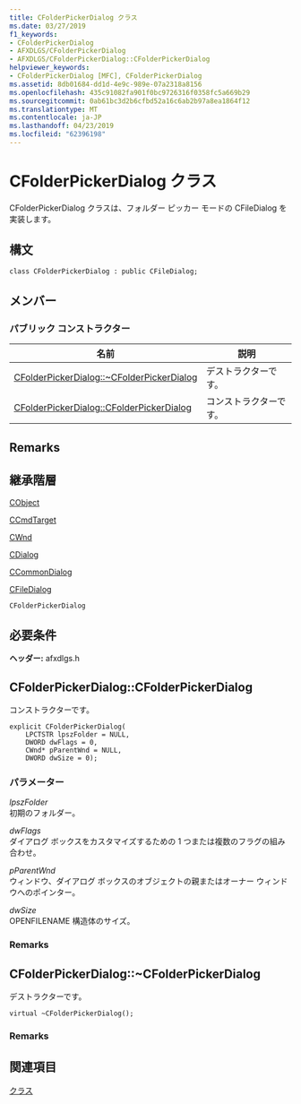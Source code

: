 ```yaml
---
title: CFolderPickerDialog クラス
ms.date: 03/27/2019
f1_keywords:
- CFolderPickerDialog
- AFXDLGS/CFolderPickerDialog
- AFXDLGS/CFolderPickerDialog::CFolderPickerDialog
helpviewer_keywords:
- CFolderPickerDialog [MFC], CFolderPickerDialog
ms.assetid: 8db01684-dd1d-4e9c-989e-07a2318a8156
ms.openlocfilehash: 435c91082fa901f0bc9726316f0358fc5a669b29
ms.sourcegitcommit: 0ab61bc3d2b6cfbd52a16c6ab2b97a8ea1864f12
ms.translationtype: MT
ms.contentlocale: ja-JP
ms.lasthandoff: 04/23/2019
ms.locfileid: "62396198"
---
```

# <a name="cfolderpickerdialog-class"></a>CFolderPickerDialog クラス

CFolderPickerDialog クラスは、フォルダー ピッカー モードの CFileDialog を実装します。

## <a name="syntax"></a>構文

```
class CFolderPickerDialog : public CFileDialog;
```

## <a name="members"></a>メンバー

### <a name="public-constructors"></a>パブリック コンストラクター

|名前|説明|
|----------|-----------------|
|[CFolderPickerDialog::~CFolderPickerDialog](#_dtorcfolderpickerdialog)|デストラクターです。|
|[CFolderPickerDialog::CFolderPickerDialog](#cfolderpickerdialog)|コンストラクターです。|

## <a name="remarks"></a>Remarks

## <a name="inheritance-hierarchy"></a>継承階層

[CObject](../../mfc/reference/cobject-class.md)

[CCmdTarget](../../mfc/reference/ccmdtarget-class.md)

[CWnd](../../mfc/reference/cwnd-class.md)

[CDialog](../../mfc/reference/cdialog-class.md)

[CCommonDialog](../../mfc/reference/ccommondialog-class.md)

[CFileDialog](../../mfc/reference/cfiledialog-class.md)

`CFolderPickerDialog`

## <a name="requirements"></a>必要条件

**ヘッダー:** afxdlgs.h

##  <a name="cfolderpickerdialog"></a>  CFolderPickerDialog::CFolderPickerDialog

コンストラクターです。

```
explicit CFolderPickerDialog(
    LPCTSTR lpszFolder = NULL,
    DWORD dwFlags = 0,
    CWnd* pParentWnd = NULL,
    DWORD dwSize = 0);
```

### <a name="parameters"></a>パラメーター

*lpszFolder*<br/>
初期のフォルダー。

*dwFlags*<br/>
ダイアログ ボックスをカスタマイズするための 1 つまたは複数のフラグの組み合わせ。

*pParentWnd*<br/>
ウィンドウ、ダイアログ ボックスのオブジェクトの親またはオーナー ウィンドウへのポインター。

*dwSize*<br/>
OPENFILENAME 構造体のサイズ。

### <a name="remarks"></a>Remarks

##  <a name="_dtorcfolderpickerdialog"></a>  CFolderPickerDialog::~CFolderPickerDialog

デストラクターです。

```
virtual ~CFolderPickerDialog();
```

### <a name="remarks"></a>Remarks

## <a name="see-also"></a>関連項目

[クラス](../../mfc/reference/mfc-classes.md)
